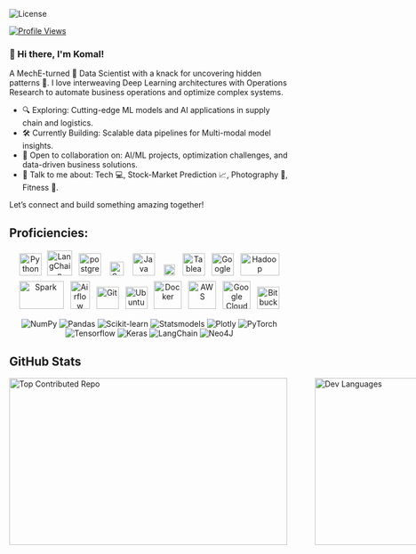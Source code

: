 ![License](https://img.shields.io/github/license/KOKOMOCHA/Github-Configs?style=flat)

[![Profile Views](https://visitcount.itsvg.in/api?id=kokomocha&icon=0&color=0)](https://visitcount.itsvg.in)

### 👋 Hi there, I'm Komal! 

A MechE-turned 🔄 Data Scientist with a knack for uncovering hidden patterns 👀. I love interweaving Deep Learning architectures with Operations Research to automate business operations and optimize complex systems. 

- 🔍 Exploring: Cutting-edge ML models and AI applications in supply chain and logistics.
- 🛠️ Currently Building: Scalable data pipelines for Multi-modal model insights.
- 🚀 Open to collaboration on: AI/ML projects, optimization challenges, and data-driven business solutions.
- 💬 Talk to me about: Tech 💻, Stock-Market Prediction 📈, Photography 📸, Fitness 🏃.

Let’s connect and build something amazing together! 

## Proficiencies:

 <p align="center">
    <img title="Python" alt="Python" img src="https://cdn.svgporn.com/logos/python.svg" width="40" style="vertical-align:down; margin:4px">
    <img title="mySQL" alt="LangChain" img src="https://cdn.svgporn.com/logos/mysql-icon.svg" width="45" style="vertical-align:down; margin:2px">
    <img title="postgreSQL" alt="postgreSQL" img src="https://cdn.svgporn.com/logos/postgresql.svg" width="40" style="vertical-align:down; margin:6px">
    <img title="Scala" alt="Scala" img src="https://cdn.svgporn.com/logos/scala.svg" width="25" style="vertical-align:down; margin:6px">
    <img title="Java" alt="Java" img src="https://cdn.svgporn.com/logos/java.svg" width="40" style="vertical-align:down; margin:6px">
    <img title="MongoDB" alt="MongoDB" img src="https://cdn.svgporn.com/logos/mongodb-icon.svg" width="20" style="vertical-align:down; margin:6px">
    <img title="Tableau" alt="Tableau" img src="https://cdn.svgporn.com/logos/tableau-icon.svg" width="40" style="vertical-align:down; margin:4px">
    <img title="Google Analytics" alt="Google Analytics" img src="https://cdn.svgporn.com/logos/google-analytics.svg" width="40" style="vertical-align:down; margin:4px">
    <img title="Hadoop" alt="Hadoop" src="https://cdn.svgporn.com/logos/hadoop.svg" width="70" height="40" style="vertical-align:down; margin:4px"/>
	<img title="Spark" alt="Spark" src="https://cdn.svgporn.com/logos/apache-spark.svg" width="80" height="50" style="vertical-align:down; margin:4px"/>
    <img title="Airflow" alt="Airflow" src="https://cdn.svgporn.com/logos/airflow-icon.svg" width="35" height="50" style="vertical-align:down; margin:4px"/>
    <img title="Git" alt="Git" img src="https://cdn.svgporn.com/logos/git-icon.svg" width="40" style="vertical-align:center; margin:4px">
    <!-- <img src="https://img.shields.io/badge/-dvc.svg?logo=dvc&logoColor=white&labelColor=8a32ba"  width="60" alt="DVC" style="vertical-align:center; margin:4px"> -->
    <img title="Ubuntu" alt="Ubuntu" img src="https://cdn.svgporn.com/logos/ubuntu.svg" width="40" style="vertical-align:down; margin:4px">
    <img title="Docker" alt="Docker" img src="https://cdn.svgporn.com/logos/docker-icon.svg" width="50" style="vertical-align:down; margin:4px">
    <img title="AWS" alt="AWS" img src="https://cdn.svgporn.com/logos/aws.svg" width="50" style="vertical-align:down; margin:4px">
    <img title="Google Cloud" alt="Google Cloud" img src="https://cdn.svgporn.com/logos/google-cloud.svg" width="50" style="vertical-align:down; margin:4px">
    <img title="Bitbucket" alt="Bitbucket" img src="https://cdn.svgporn.com/logos/bitbucket.svg" width="40" style="vertical-align:down; margin:4px">
</p>

 <p align="center">
    <img src="https://img.shields.io/badge/numpy-%23013243.svg?style=for-the-badge&logo=numpy&logoColor=white" alt="NumPy">
    <img src="https://img.shields.io/badge/pandas-%23150458.svg?style=for-the-badge&logo=pandas&logoColor=white" alt="Pandas">
    <img src="https://img.shields.io/badge/scikit--learn-%23F7931E.svg?style=for-the-badge&logo=scikit-learn&logoColor=white" alt="Scikit-learn">
    <img src="https://img.shields.io/badge/-Statsmodels-C51A4A?style=for-the-badge" alt="Statsmodels">
    <img src="https://img.shields.io/badge/Plotly-%233F4F75.svg?style=for-the-badge&logo=plotly&logoColor=white" alt="Plotly">
    <img src="https://img.shields.io/badge/-Pytorch-cc2b12?style=for-the-badge&logo=pytorch&logoColor=white" alt="PyTorch">
    <img src="https://img.shields.io/badge/Tensorflow-fc8130.svg?style=for-the-badge&logo=tensorflow&logoColor=white" alt="Tensorflow">
    <img src="https://img.shields.io/badge/Keras-%23D00000.svg?style=for-the-badge&logo=Keras&logoColor=white" alt="Keras">
    <img src="https://img.shields.io/badge/langchain-1C3C3C?style=for-the-badge&logo=langchain&logoColor=white" alt="LangChain">
    <img src="https://img.shields.io/badge/Neo4j-008CC1?style=for-the-badge&logo=neo4j&logoColor=white" alt="Neo4J">
</p>




## GitHub Stats

<div style="display: flex; justify-content: flex-start; align-items: flex-start; gap: 50px;">
    <img src="https://github-contributor-stats.vercel.app/api?username=kokomocha&limit=5&theme=radical&combine_all_yearly_contributions=true" alt="Top Contributed Repo" width="500" height="300">
    <img src="https://github-readme-stats.vercel.app/api/top-langs/?username=kokomocha&layout=compact&langs_count=10&theme=radical" alt="Dev Languages" width="400" height="300">
</div>

<!-- ## Top Visited Repositories:

<div style="border: 1px solid gray; padding: 15px; margin: 10px 0; border-radius: 5px; background-color: #141321; max-width: 400px;">
    <a href="https://github.com/YOUR_GITHUB_USERNAME/REPO_1" style="font-size: 24px; font-weight: bold; color: #ff0054; text-decoration: none;">REPO_1</a>
    <p style="margin: 10px 0 0 0; font-size: 16px; color: #e4e4e4;">This repository focuses on ... and includes features such as ...</p>
</div>

<div style="border: 1px solid gray; padding: 15px; margin: 10px 0; border-radius: 5px; background-color: #141321; max-width: 400px;">
    <a href="https://github.com/YOUR_GITHUB_USERNAME/REPO_2" style="font-size: 24px; font-weight: bold; color: #ff0054; text-decoration: none;">REPO_2</a>
    <p style="margin: 10px 0 0 0; font-size: 16px; color: #e4e4e4;">This repository focuses on ... and includes features such as ...</p>
</div>

<div style="border: 1px solid gray; padding: 15px; margin: 10px 0; border-radius: 5px; background-color: #141321; max-width: 400px;">
    <a href="https://github.com/YOUR_GITHUB_USERNAME/REPO_3" style="font-size: 24px; font-weight: bold; color: #ff0054; text-decoration: none;">REPO_3</a>
    <p style="margin: 10px 0 0 0; font-size: 16px; color: #e4e4e4;">This repository focuses on ... and includes features such as ...</p>
</div> -->
